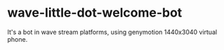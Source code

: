 # wave-little-dot-welcome-bot
It's a bot in wave stream platforms, using genymotion 1440x3040 virtual phone.
